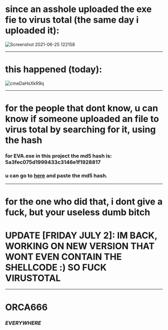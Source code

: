 # since an asshole uploaded the exe fie to virus total (the same day i uploaded it):

![Screenshot 2021-06-25 122158](https://user-images.githubusercontent.com/66519611/123402000-fae16280-d5af-11eb-91b3-d0290fc07ba9.png)

*************************************************************************************************************************

# this happened (today):

![cmeDaHsXkR9q](https://user-images.githubusercontent.com/66519611/123402113-12205000-d5b0-11eb-943c-dfbaca7f1a83.png)

*************************************************************************************************************************

# for the people that dont know, u can know if someone uploaded an file to virus total by searching for it, using the hash
### for EVA.exe in this project the md5 hash is: 5a3fec075d1999433c3146e1f1928817
### u can go to [here](https://www.virustotal.com/gui/home/search) and paste the md5 hash.

*************************************************************************************************************************

# for the one who did that, i dont give a fuck, but your useless dumb bitch



# UPDATE [FRIDAY JULY 2]: IM BACK, WORKING ON NEW VERSION THAT WONT EVEN CONTAIN THE SHELLCODE :) SO FUCK VIRUSTOTAL

*************************************************************************************************************************

# ORCA666
### _EVERYWHERE_
